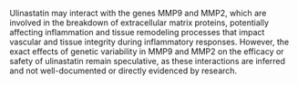 Ulinastatin may interact with the genes MMP9 and MMP2, which are involved in the breakdown of extracellular matrix proteins, potentially affecting inflammation and tissue remodeling processes that impact vascular and tissue integrity during inflammatory responses. However, the exact effects of genetic variability in MMP9 and MMP2 on the efficacy or safety of ulinastatin remain speculative, as these interactions are inferred and not well-documented or directly evidenced by research.